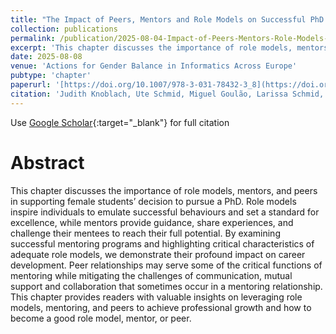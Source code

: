 ```yaml
---
title: "The Impact of Peers, Mentors and Role Models on Successful PhD Studies"
collection: publications
permalink: /publication/2025-08-04-Impact-of-Peers-Mentors-Role-Models-PhD
excerpt: 'This chapter discusses the importance of role models, mentors, and peers in supporting female students’ decision to pursue a PhD. Role models inspire individuals to emulate successful behaviours and set a standard for excellence, while mentors provide guidance, share experiences, and challenge their mentees to reach their full potential.'
date: 2025-08-08
venue: 'Actions for Gender Balance in Informatics Across Europe'
pubtype: 'chapter'
paperurl: '[https://doi.org/10.1007/978-3-031-78432-3_8](https://doi.org/10.1007/978-3-031-78432-3_8)'
citation: 'Judith Knoblach, Ute Schmid, Miguel Goulão, Larissa Schmid, Milena Vujošević Janičić & Karima Boudaoud, "The Impact of Peers, Mentors and Role Models on Successful PhD Studies", Actions for Gender Balance in Informatics Across Europe, pp. 175-195, Springer, August, 2025.'
---
```

Use [Google Scholar](https://doi.org/10.1007/978-3-031-78432-3_8){:target="_blank"} for full citation

# Abstract

This chapter discusses the importance of role models, mentors, and peers in supporting female students’ decision to pursue a PhD. Role models inspire individuals to emulate successful behaviours and set a standard for excellence, while mentors provide guidance, share experiences, and challenge their mentees to reach their full potential. By examining successful mentoring programs and highlighting critical characteristics of adequate role models, we demonstrate their profound impact on career development. Peer relationships may serve some of the critical functions of mentoring while mitigating the challenges of communication, mutual support and collaboration that sometimes occur in a mentoring relationship. This chapter provides readers with valuable insights on leveraging role models, mentoring, and peers to achieve professional growth and how to become a good role model, mentor, or peer.
